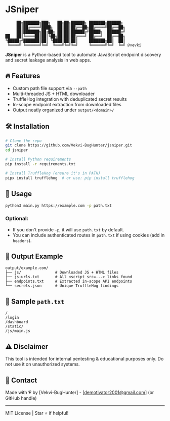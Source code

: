 # JSniper

```
     ██╗███████╗███╗   ██╗██╗██████╗ ███████╗██████╗ 
     ██║██╔════╝████╗  ██║██║██╔══██╗██╔════╝██╔══██╗
     ██║███████╗██╔██╗ ██║██║██████╔╝█████╗  ██████╔╝
██   ██║╚════██║██║╚██╗██║██║██╔═══╝ ██╔══╝  ██╔══██╗
╚█████╔╝███████║██║ ╚████║██║██║     ███████╗██║  ██║
 ╚════╝ ╚══════╝╚═╝  ╚═══╝╚═╝╚═╝     ╚══════╝╚═╝  ╚═╝ @vevki
```

**JSniper** is a Python-based tool to automate JavaScript endpoint discovery and secret leakage analysis in web apps.

## 🔥 Features
- Custom path file support via `--path`
- Multi-threaded JS + HTML downloader
- TruffleHog integration with deduplicated secret results
- In-scope endpoint extraction from downloaded files
- Output neatly organized under `output/<domain>/`

## 🛠️ Installation
```bash
# Clone the repo
git clone https://github.com/Vekvi-BugHunter/jsniper.git
cd jsniper

# Install Python requirements
pip install -r requirements.txt

# Install TruffleHog (ensure it's in PATH)
pipx install trufflehog  # or use: pip install trufflehog
```

## 🚀 Usage
```bash
python3 main.py https://example.com -p path.txt
```

### Optional:
- If you don't provide `-p`, it will use `path.txt` by default.
- You can include authenticated routes in `path.txt` if using cookies (add in `headers`).

## 📂 Output Example
```
output/example.com/
├── js/               # Downloaded JS + HTML files
├── js-urls.txt       # All <script src=...> links found
├── endpoints.txt     # Extracted in-scope API endpoints
└── secrets.json      # Unique TruffleHog findings
```

## 🧪 Sample `path.txt`
```
/
/login
/dashboard
/static/
/js/main.js
```

## ⚠️ Disclaimer
This tool is intended for internal pentesting & educational purposes only. Do not use it on unauthorized systems.

## 📧 Contact
Made with 💗 by [Vekvi-BugHunter] - [demotivator2001@gmail.com] (or GitHub handle)

---
MIT License | Star ⭐ if helpful!
